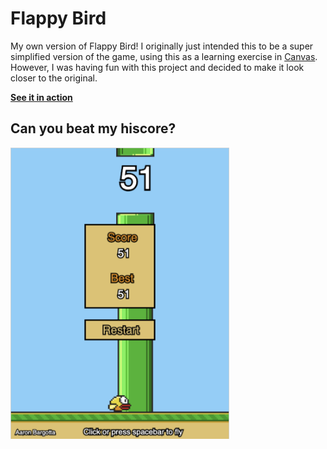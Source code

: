 # Flappy Bird
My own version of Flappy Bird! I originally just intended this to be a super simplified version of the game, using this as a learning exercise in [Canvas](https://developer.mozilla.org/en-US/docs/Web/API/Canvas_API). However, I was having fun with this project and decided to make it look closer to the original.

**[See it in action](https://bargotta.github.io/Flappy-Square/)**

## Can you beat my hiscore?

<img src="img/hiscore.png" width="350">
